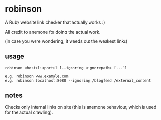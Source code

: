 robinson
========

A Ruby website link checker that actually works :)

All credit to anemone for doing the actual work.

(in case you were wondering, it weeds out the weakest links)

usage
-----

    robinson <host>[:<port>] [--ignoring <ignorepath> [...]]
  
    e.g. robinson www.example.com
    e.g. robinson localhost:8080 --ignoring /blogfeed /external_content

notes
-----

Checks only internal links on site (this is anemone behaviour, which is used for the actual crawling).
